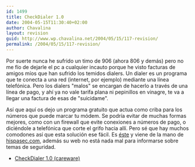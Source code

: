 ```yaml
---
id: 1499
title: CheckDialer 1.0
date: 2004-05-15T11:30:40+02:00
author: Chavalina
layout: revision
guid: http://www.wp.chavalina.net/2004/05/15/117-revision/
permalink: /2004/05/15/117-revision/
---
```

Por suerte nunca he sufrido un timo de 906 (ahora 806 y demás) pero no me f&iacute;o de dejarle el pc a cualquier incauto porque he visto facturas de amigos m&iacute;os que han sufrido los temidos dialers. Un dialer es un programa que te conecta a una red (internet, por ejemplo) mediante una l&iacute;nea telef&oacute;nica. Pero los dialers "malos" se encargan de hacerlo a través de una l&iacute;nea de pago, y ah&iacute; ya no vale tarifa plana ni pepinillos en vinagre, te va a llegar una factura de esas de "<span class="alguien">suicidame</span>".

As&iacute; que aqu&iacute; os dejo un programa gratuito que actua como criba para los n&uacute;meros que puede marcar tu m&oacute;dem. Se podr&iacute;a evitar de muchas formas mejores, como con un firewall que evite conexiones a n&uacute;meros de pago, o diciéndole a telef&oacute;nica que corte el grifo hacia all&iacute;. Pero sé que hay muchos comodones as&iacute; que esta soluci&oacute;n ese fácil. Es <a href="http://www.hispasec.com/software/checkdialer/index.html" target="_blank">éste</a> y viene de la mano de <a href="http://www.hispasec.com/" target="_blank">hispasec.com</a>, además su web no está nada mal para informarse sobre temas de seguridad. 

</p> 

  * <a href="http://www.hispasec.com/software/checkdialer/index.html" target="_blank">CheckDialer 1.0 (careware)</a>